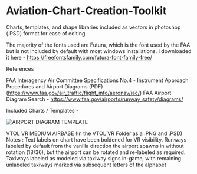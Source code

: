 # Aviation-Chart-Creation-Toolkit
Charts, templates, and shape libraries included as vectors in photoshop (.PSD) format for ease of editing.

The majority of the fonts used are Futura, which is the font used by the FAA but is not included by default with most windows installations. I downloaded it here - https://freefontsfamily.com/futura-font-family-free/

References

FAA Interagency Air Committee Specifications No.4 - Instrument Approach Procedures and Airport Diagrams (PDF) (https://www.faa.gov/air_traffic/flight_info/aeronav/iac/)
FAA Airport Diagram Search - https://www.faa.gov/airports/runway_safety/diagrams/

Included Charts / Templates -

![AIRPORT DIAGRAM TEMPLATE](https://user-images.githubusercontent.com/25518488/218267650-831e2f16-a8d8-4fc0-99df-2db3fcdf1453.png)

VTOL VR MEDIUM AIRBASE (In the VTOL VR Folder as a .PNG and .PSD)
    Notes : Text labels on chart have been boldened for VR visibility. Runways labeled by default from the vanilla direction the airport spawns in without rotation (18/36), but the airport can be rotated and re-labeled as required. Taxiways labeled as modeled via taxiway signs in-game, with remaining unlabeled taxiways marked via subsequent letters of the alphabet
